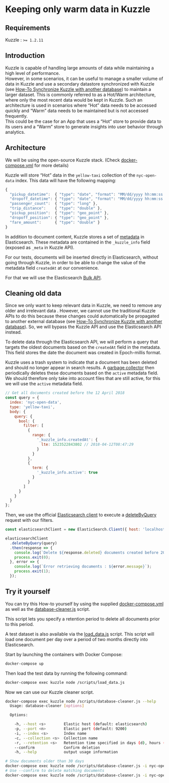 # Keeping only warm data in Kuzzle

## Requirements

Kuzzle : `>= 1.2.11`  

## Introduction

Kuzzle is capable of handling  large amounts of data while maintaining a high level of performance.  
However, in some scenarios,  it can be useful  to manage a smaller volume of data in Kuzzle and use a secondary datastore synchronized with Kuzzle (see [How-To Synchronize Kuzzle with another database](../sync-data-to-another-database)) to maintain a larger dataset.
This is commonly referred to as a Hot/Warm architecture, where only the most recent data would be kept in Kuzzle. Such an architecture is used in scenarios where “Hot” data needs to be accessed quickly and “Warm” data needs to be maintained but is not accessed frequently.  
This could be the case for an App that uses a “Hot” store to provide data to its users and a “Warm” store to generate insights into user behavior through analytics.

## Architecture

We will be using the open-source Kuzzle stack. (Check [docker-compose.yml](docker-compose.yml) for more details)

Kuzzle will store “Hot” data in the `yellow-taxi` collection of the `nyc-open-data` index. This data will have the following mapping:

```js
{
  "pickup_datetime":  { "type": "date", "format": "MM/dd/yyyy hh:mm:ss a" },
  "dropoff_datetime": { "type": "date", "format": "MM/dd/yyyy hh:mm:ss a" },
  "passenger_count":  { "type": "long" },
  "trip_distance":    { "type": "double" },
  "pickup_position":  { "type": "geo_point" },
  "dropoff_position": { "type": "geo_point" },
  "fare_amount":      { "type": "double" }
}
```

In addition to document content, Kuzzle stores a set of [metadata](https://docs.kuzzle.io/guide/essentials/document-metadata/) in Elasticsearch. These metadata are contained in the `_kuzzle_info` field (exposed as `_meta` in Kuzzle API).  

For our tests, documents will be inserted directly in Elasticsearch, without going through Kuzzle, in order to be able to change the value of the metadata field `createdAt` at our convenience.  

For that we will use the Elasticsearch [Bulk API](https://www.elastic.co/guide/en/elasticsearch/reference/5.5/docs-bulk.html).  

## Cleaning old data

Since we only want to keep relevant data in Kuzzle, we need to  remove any older and irrelevant data . However, we cannot use the traditional Kuzzle APIs to do this because these changes could automatically be propagated to another external database (see [How-To Synchronize Kuzzle with another database](../sync-data-to-another-database)). So, we will bypass the Kuzzle API and use the Elasticsearch API instead.  

To delete data through the Elasticsearch API, we will perform a query that targets the oldest documents based on the `createdAt` field in the metadata. This field stores the date the document was created in Epoch-millis format.

Kuzzle uses a trash system to indicate that a document has been deleted and should no longer appear in search results. A [garbage collector](https://docs.kuzzle.io/guide/essentials/document-metadata/#garbage-collection) then periodically deletes these documents based on the `active` metadata field.   
We should therefore only take into account files that are still active, for this we will use the `active` metadata field.

```js
// Get all documents created before the 12 April 2018
const query = {
  index: 'nyc-open-data',
  type: 'yellow-taxi',
  body: {
    query: {
      bool: {
        filter: [
          {
            range: {
              '_kuzzle_info.createdAt': {
                lte: 1523522843802 // 2018-04-12T08:47:29
              }
            }
          },
          {
            term: {
              '_kuzzle_info.active': true
            }
          }
        ]
      }
    }
  }
};
```

Then, we use the official [Elasticsearch client](https://github.com/elastic/elasticsearch-js) to execute a [deleteByQuery](https://www.elastic.co/guide/en/elasticsearch/client/javascript-api/current/api-reference.html#api-deletebyquery) request with our filters.  

```js
const elasticsearchClient = new ElasticSearch.Client({ host: 'localhost:9200' });

elasticsearchClient
  .deleteByQuery(query)
  .then(response => {
    console.log(`Delete ${response.deleted} documents created before 2018-04-12`);
    process.exit(0);
  }, error => {
    console.log(`Error retrieving documents : ${error.message}`);
    process.exit(1);
  });
```

## Try it yourself

You can try this How-to yourself  by using the supplied [docker-compose.yml](docker-compose.yml) as well as the [database-cleaner.js](scripts/database-cleaner.js) script.  

This script lets you specify a retention period to delete all documents prior to this period.  

A test dataset is also available via the [load_data.js](scripts/load_data.js) script. This script will load one document per day over a period of two months directly into Elasticsearch.  

Start by launching the containers with Docker Compose:

```bash
docker-compose up
```

Then load the test data by running the following command:

```bash
docker-compose exec kuzzle node /scripts/load_data.js
```

Now we can use our Kuzzle cleaner script.

```bash
docker-compose exec kuzzle node /scripts/database-cleaner.js --help
  Usage: database-cleaner [options]

  Options:

    -h, --host <s>        Elastic host (default: elasticsearch)
    -p, --port <n>        Elastic port (default: 9200)
    -i, --index <s>       Index name
    -c, --collection <s>  Collection name
    -r, --retention <s>   Retention time specified in days (d), hours (h) or minutes (m) (default: 30d)
    --confirm             Confirm deletion
    -h, --help            output usage information

# Show documents older than 30 days
docker-compose exec kuzzle node /scripts/database-cleaner.js -i nyc-open-data -c yellow-taxi -r 30d
# Use --confirm to delete matching documents
docker-compose exec kuzzle node /scripts/database-cleaner.js -i nyc-open-data -c yellow-taxi -r 30d --confirm
```
